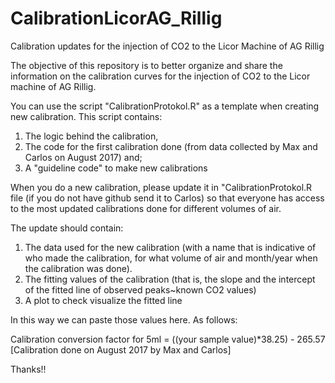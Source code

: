 # CalibrationLicorAG_Rillig
Calibration updates for the injection of CO2 to the Licor Machine of AG Rillig

The objective of this repository is to better organize and share the information on the calibration curves for the injection of CO2 to the Licor machine of AG Rillig.

You can use the script "CalibrationProtokol.R" as a template when creating new calibration. This script contains: 
1. The logic behind the calibration, 
2. The code for the first calibration done (from data collected by Max and Carlos on August 2017) and;
3. A "guideline code" to make new calibrations

When you do a new calibration, please update it in "CalibrationProtokol.R file (if you do not have github send it to Carlos) so that everyone has access to the most updated calibrations done for different volumes of air.

The update should contain:

1. The data used for the new calibration (with a name that is indicative of who made the calibration, for what volume of air and month/year when the calibration was done).
2. The fitting values of the calibration (that is, the slope and the intercept of the fitted line of observed peaks~known CO2 values)
3. A plot to check visualize the fitted line

In this way we can paste those values here. As follows:

Calibration conversion factor for 5ml = ((your sample value)*38.25) - 265.57  [Calibration done on August 2017 by Max and Carlos]

Thanks!!
